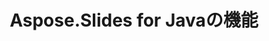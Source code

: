 ---
title: Aspose.Slides for Javaの機能
type: docs
weight: 30
url: /ja/java/aspose-slides-for-java-features/
---